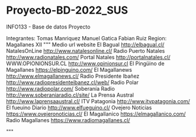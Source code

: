 # Proyecto-BD-2022_SUS
INFO133 - Base de datos Proyecto

Integrantes: Tomas Manriquez
             Manuel Gatica 
             Fabian Ruiz
Region: Magallanes XII
"""
Medio	url website
El Bagual	http://elbagual.cl/
NatalesOnLine	http://www.natalesonline.cl/
Radio Puerto Natales	http://www.radionatales.com/
Portal Natales	http://portalnatales.cl/
WWW.OPIONIONSUR.CL	http://www.opinionsur.cl
El Pingüino de Magallanes	https://elpinguino.com/
El Magallanews	http://www.elmagallanews.cl/
Radio Presidente Ibañez	http://www.radiopresidenteibanez.cl/web/
Radio Polar 	http://www.radiopolar.com/
Soberanía Radio	http://www.soberaniaradio.cl/site/
La Prensa Austral	http://www.laprensaaustral.cl/
ITV Patagonia 	http://www.itvpatagonia.com/
El fueuino Diario	http://www.elfueguino.cl/
Ovejero Noticias https://www.ovejeronoticias.cl/
El Magallanico https://elmagallanico.com/
Radio Magallanes https://www.radiomagallanes.cl/

"""

